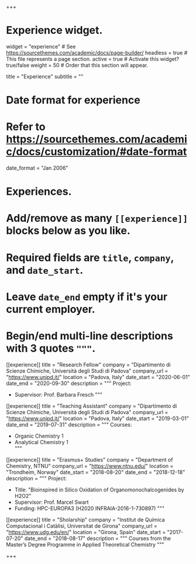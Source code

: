 +++
# Experience widget.
widget = "experience"  # See https://sourcethemes.com/academic/docs/page-builder/
headless = true  # This file represents a page section.
active = true  # Activate this widget? true/false
weight = 50  # Order that this section will appear.

title = "Experience"
subtitle = ""

# Date format for experience
#   Refer to https://sourcethemes.com/academic/docs/customization/#date-format
date_format = "Jan 2006"

# Experiences.
#   Add/remove as many `[[experience]]` blocks below as you like.
#   Required fields are `title`, `company`, and `date_start`.
#   Leave `date_end` empty if it's your current employer.
#   Begin/end multi-line descriptions with 3 quotes `"""`.
[[experience]]
  title = "Research Fellow"
  company = "Dipartimento di Scienze Chimiche, Università degli Studi di Padova"
  company_url = "https://www.unipd.it/"
  location = "Padova, Italy"
  date_start = "2020-06-01"
  date_end = "2020-09-30"
  description = """
  Project:
  * Supervisor: Prof. Barbara Fresch
  """

[[experience]]
  title = "Teaching Assistant"
  company = "Dipartimento di Scienze Chimiche, Università degli Studi di Padova"
  company_url = "https://www.unipd.it/"
  location = "Padova, Italy"
  date_start = "2019-03-01"
  date_end = "2019-07-31"
  description = """
  Courses:
  * Organic Chemistry 1
  * Analytical Chemistry 1  
  """

[[experience]]
  title = "Erasmus+ Studies"
  company = "Department of Chemistry, NTNU"
  company_url = "https://www.ntnu.edu/"
  location = "Trondheim, Norway"
  date_start = "2018-08-20"
  date_end = "2018-12-18"
  description = """
  Project:
  * Title: "Bioinspired in Silico Oxidation of Organomonochalcogenides by H2O2"
  * Supervisor: Prof. Marcel Swart
  * Funding: HPC-EUROPA3 (H2020 INFRAIA-2016-1-730897)
  """

[[experience]]
  title = "Sholarship"
  company = "Institut de Química Computacional i Catàlisi, Universitat de Girona"
  company_url = "https://www.udg.edu/en/"
  location = "Girona, Spain"
  date_start = "2017-07-20"
  date_end = "2018-08-17"
  description = """
  Courses from the Master’s Degree Programme in Applied Theoretical Chemistry
  """

+++
